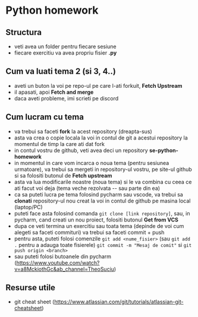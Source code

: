 # Python homework

## Structura
- veti avea un folder pentru fiecare sesiune
- fiecare exercitiu va avea propriu fisier **.py**

## Cum va luati tema 2 (si 3, 4..)
- aveti un buton la voi pe repo-ul pe care l-ati forkuit, **Fetch Upstream**
- il apasati, apoi **Fetch and merge**
- daca aveti probleme, imi scrieti pe discord


## Cum lucram cu tema
- va trebui sa faceti **fork** la acest repository (dreapta-sus)
- asta va crea o copie locala la voi in contul de git a acestui repository la momentul de timp la care ati dat fork
- in contul vostru de github, veti avea deci un repository **se-python-homework**
- in momentul in care vom incarca o noua tema (pentru sesiunea urmatoare), va trebui sa mergeti in repository-ul vostru, pe site-ul github si sa folositi butonul de **Fetch upstream**
- asta va lua modificarile noastre (noua tema) si le va combina cu ceea ce ati facut voi deja (tema veche rezolvata -- sau parte din ea)
- ca sa puteti lucra pe tema folosind pycharm sau vscode, va trebui sa **clonati** repository-ul nou creat la voi in contul de github pe masina local (laptop/PC)
- puteti face asta folosind comanda ```git clone [link repository]```, sau, in pycharm, cand creati un nou proiect, folositi butonul **Get from VCS**
- dupa ce veti termina un exercitiu sau toata tema (depinde de voi cum alegeti sa faceti commituri) va trebui sa faceti commit + push 
- pentru asta, puteti folosi comenzile ```git add <nume_fisier>``` (sau ```git add .``` pentru a adauga toate fisierele)  ```git commit -m "Mesaj de comit"``` si ```git push origin <branch>```
- sau puteti folosi butoanele din pycharm (https://www.youtube.com/watch?v=a8MckiothGc&ab_channel=TheoSuciu)

## Resurse utile
- git cheat sheet (https://www.atlassian.com/git/tutorials/atlassian-git-cheatsheet)